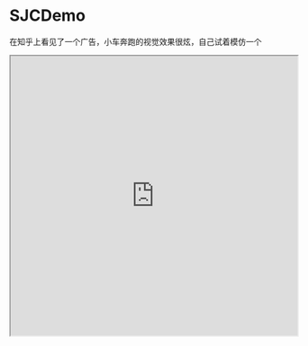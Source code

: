 
# SJCDemo
在知乎上看见了一个广告，小车奔跑的视觉效果很炫，自己试着模仿一个
<iframe height=498 width=510 src="https://github.com/YuanJiaShuai/SJCDemo/blob/master/DuBan/DuBan/look.mp4">
